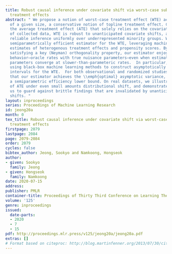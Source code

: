 ```yaml
---
title: Robust causal inference under covariate shift via worst-case subpopulation
  treatment effects
abstract: " We propose a notion of worst-case treatment effect (WTE) across all subpopulations
  of a given size, a conservative notion of topline treatment effect. Compared to
  the average treatment effect (ATE) that solely relies on the covariate distribution
  of collected data, WTE is robust to unanticipated covariate shifts, and ensures
  reliable inference uniformly over underrepresented minority groups. We develop a
  semiparametrically efficient estimator for the WTE, leveraging machine learning-based
  estimates of heterogenous treatment effects and propensity scores. By virtue of
  satisfying a key (Neyman) orthogonality property, our estimator enjoys central limit
  behavior—oracle rates with true nuisance parameters—even when estimates of nuisance
  parameters converge at slower-than-parameteric rates.  In particular, this allows
  using black-box machine learning methods to construct asymptotically exact confidence
  intervals for the WTE.  For both observational and randomized studies, we prove
  that our estimator achieves the \\emph{optimal} asymptotic variance, by establishing
  a semiparametric efficiency lower bound. On real datasets, we illustrate the non-robustness
  of ATE under even small amounts distributional shift, and demonstrate that WTE allows
  us to guard against brittle findings that are invalidated by unanticipated covariate
  shifts. "
layout: inproceedings
series: Proceedings of Machine Learning Research
id: jeong20a
month: 0
tex_title: Robust causal inference under covariate shift via worst-case subpopulation
  treatment effects
firstpage: 2079
lastpage: 2084
page: 2079-2084
order: 2079
cycles: false
bibtex_author: Jeong, Sookyo and Namkoong, Hongseok
author:
- given: Sookyo
  family: Jeong
- given: Hongseok
  family: Namkoong
date: 2020-07-15
address: 
publisher: PMLR
container-title: Proceedings of Thirty Third Conference on Learning Theory
volume: '125'
genre: inproceedings
issued:
  date-parts:
  - 2020
  - 7
  - 15
pdf: http://proceedings.mlr.press/v125/jeong20a/jeong20a.pdf
extras: []
# Format based on citeproc: http://blog.martinfenner.org/2013/07/30/citeproc-yaml-for-bibliographies/
---
```

